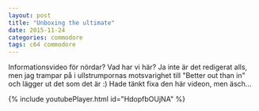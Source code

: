 ```yaml
---
layout: post
title: "Unboxing the ultimate"
date: 2015-11-24
categories: commodore
tags: c64 commodore
---
```

Informationsvideo för nördar? Vad har vi här? Ja inte är det redigerat alls, men jag trampar på i ullstrumpornas motsvarighet till "Better out than in" och lägger ut det som det är :) Hade tänkt fixa den här videon, men äsch...

{% include youtubePlayer.html id="HdopfbOUjNA" %}
